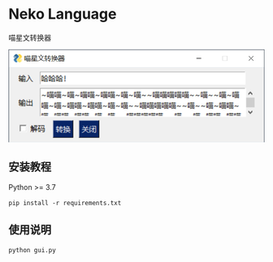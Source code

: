 # Neko Language

喵星文转换器

![](./demo.png)

## 安装教程

Python >= 3.7

```shell
pip install -r requirements.txt
```

## 使用说明

```shell
python gui.py
```